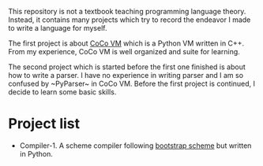 This repository is not a textbook teaching programming language
theory. Instead, it contains many projects which try to record the
endeavor I made to write a language for myself.

The first project is about [CoCo VM](http://knuth.luther.edu/~leekent/CoCo/)
which is a Python VM written in C++. From my experience, CoCo VM is well
organized and suite for learning.

<!-- TODO: typo -->
The second project which is started before the first one finished is about how
to write a parser. I have no experience in writing parser and I am so confused
by ~PyParser~ in CoCo VM. Before the first project is continued, I decide to
learn some basic skills.


# Project list

* Compiler-1. A scheme compiler following
  [bootstrap scheme](http://peter.michaux.ca/articles/scheme-from-scratch-introduction) but written in Python.
